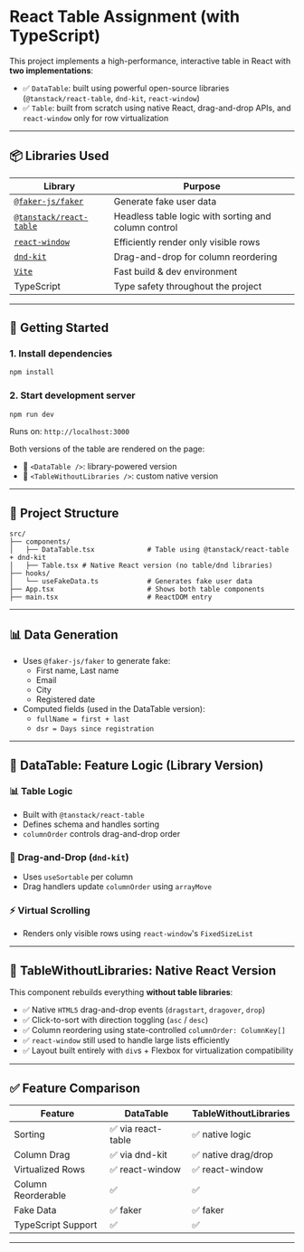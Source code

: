 # React Table Assignment (with TypeScript)

This project implements a high-performance, interactive table in React with **two implementations**:

- ✅ `DataTable`: built using powerful open-source libraries (`@tanstack/react-table`, `dnd-kit`, `react-window`)
- ✅ `Table`: built from scratch using native React, drag-and-drop APIs, and `react-window` only for row virtualization

---

## 📦 Libraries Used

| Library | Purpose |
|--------|---------|
| [`@faker-js/faker`](https://github.com/faker-js/faker) | Generate fake user data |
| [`@tanstack/react-table`](https://tanstack.com/table) | Headless table logic with sorting and column control |
| [`react-window`](https://github.com/bvaughn/react-window) | Efficiently render only visible rows |
| [`dnd-kit`](https://dndkit.com/) | Drag-and-drop for column reordering |
| [`Vite`](https://vitejs.dev/) | Fast build & dev environment |
| TypeScript | Type safety throughout the project |

---

## 🚀 Getting Started

### 1. Install dependencies

```bash
npm install
```

### 2. Start development server

```bash
npm run dev
```

Runs on: `http://localhost:3000`

Both versions of the table are rendered on the page:

- 🔹 `<DataTable />`: library-powered version
- 🔹 `<TableWithoutLibraries />`: custom native version

---

## 🧠 Project Structure

```
src/
├── components/
│   ├── DataTable.tsx             # Table using @tanstack/react-table + dnd-kit
│   ├── Table.tsx # Native React version (no table/dnd libraries)
├── hooks/
│   └── useFakeData.ts            # Generates fake user data
├── App.tsx                       # Shows both table components
├── main.tsx                      # ReactDOM entry
```

---

## 📊 Data Generation

- Uses `@faker-js/faker` to generate fake:
  - First name, Last name
  - Email
  - City
  - Registered date
- Computed fields (used in the DataTable version):
  - `fullName = first + last`
  - `dsr = Days since registration`

---

## 🧩 DataTable: Feature Logic (Library Version)

### 📊 Table Logic

- Built with `@tanstack/react-table`
- Defines schema and handles sorting
- `columnOrder` controls drag-and-drop order

### 🧲 Drag-and-Drop (`dnd-kit`)
- Uses `useSortable` per column
- Drag handlers update `columnOrder` using `arrayMove`

### ⚡ Virtual Scrolling
- Renders only visible rows using `react-window`'s `FixedSizeList`

---

## 🔁 TableWithoutLibraries: Native React Version

This component rebuilds everything **without table libraries**:

- ✅ Native `HTML5` drag-and-drop events (`dragstart`, `dragover`, `drop`)
- ✅ Click-to-sort with direction toggling (`asc` / `desc`)
- ✅ Column reordering using state-controlled `columnOrder: ColumnKey[]`
- ✅ `react-window` still used to handle large lists efficiently
- ✅ Layout built entirely with `div`s + Flexbox for virtualization compatibility

---

## ✅ Feature Comparison

| Feature              | DataTable        | TableWithoutLibraries |
|---------------------|------------------|------------------------|
| Sorting             | ✅ via react-table | ✅ native logic        |
| Column Drag         | ✅ via dnd-kit     | ✅ native drag/drop    |
| Virtualized Rows    | ✅ react-window   | ✅ react-window        |
| Column Reorderable  | ✅                | ✅                    |
| Fake Data           | ✅ faker          | ✅ faker               |
| TypeScript Support  | ✅                | ✅                    |

---

